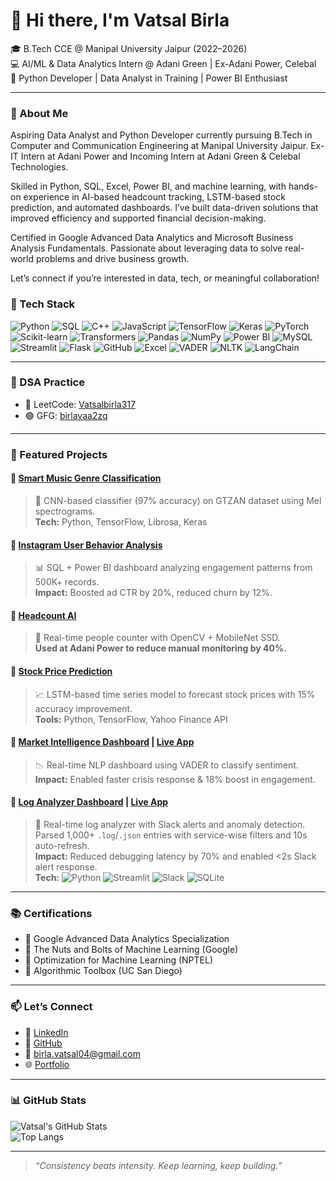 # 👋 Hi there, I'm Vatsal Birla

🎓 B.Tech CCE @ Manipal University Jaipur (2022–2026)  
💻 AI/ML & Data Analytics Intern @ Adani Green | Ex-Adani Power, Celebal  
🚀 Python Developer | Data Analyst in Training | Power BI Enthusiast

---

### 🧠 About Me
Aspiring Data Analyst and Python Developer currently pursuing B.Tech in Computer and Communication Engineering at Manipal University Jaipur. Ex-IT Intern at Adani Power and Incoming Intern at Adani Green & Celebal Technologies.

Skilled in Python, SQL, Excel, Power BI, and machine learning, with hands-on experience in AI-based headcount tracking, LSTM-based stock prediction, and automated dashboards. I’ve built data-driven solutions that improved efficiency and supported financial decision-making.

Certified in Google Advanced Data Analytics and Microsoft Business Analysis Fundamentals. Passionate about leveraging data to solve real-world problems and drive business growth.

Let’s connect if you’re interested in data, tech, or meaningful collaboration!

### 🔨 Tech Stack

![Python](https://img.shields.io/badge/Python-3670A0?style=for-the-badge&logo=python&logoColor=ffdd54)
![SQL](https://img.shields.io/badge/SQL-4479A1?style=for-the-badge&logo=postgresql&logoColor=white)
![C++](https://img.shields.io/badge/C++-00599C?style=for-the-badge&logo=c%2B%2B&logoColor=white)
![JavaScript](https://img.shields.io/badge/JavaScript-F7DF1E?style=for-the-badge&logo=javascript&logoColor=black)
![TensorFlow](https://img.shields.io/badge/TensorFlow-FF6F00?style=for-the-badge&logo=TensorFlow&logoColor=white)
![Keras](https://img.shields.io/badge/Keras-D00000?style=for-the-badge&logo=keras&logoColor=white)
![PyTorch](https://img.shields.io/badge/PyTorch-EE4C2C?style=for-the-badge&logo=PyTorch&logoColor=white)
![Scikit-learn](https://img.shields.io/badge/Scikit--learn-F7931E?style=for-the-badge&logo=scikit-learn&logoColor=white)
![Transformers](https://img.shields.io/badge/HuggingFace_Transformers-FFD21F?style=for-the-badge&logo=huggingface&logoColor=black)
![Pandas](https://img.shields.io/badge/Pandas-150458?style=for-the-badge&logo=pandas&logoColor=white)
![NumPy](https://img.shields.io/badge/NumPy-013243?style=for-the-badge&logo=numpy&logoColor=white)
![Power BI](https://img.shields.io/badge/Power%20BI-F2C811?style=for-the-badge&logo=powerbi&logoColor=black)
![MySQL](https://img.shields.io/badge/MySQL-4479A1?style=for-the-badge&logo=mysql&logoColor=white)
![Streamlit](https://img.shields.io/badge/Streamlit-FF4B4B?style=for-the-badge&logo=streamlit&logoColor=white)
![Flask](https://img.shields.io/badge/Flask-000000?style=for-the-badge&logo=flask&logoColor=white)
![GitHub](https://img.shields.io/badge/GitHub-181717?style=for-the-badge&logo=github&logoColor=white)
![Excel](https://img.shields.io/badge/Microsoft_Excel-217346?style=for-the-badge&logo=microsoft-excel&logoColor=white)
![VADER](https://img.shields.io/badge/VADER-Informal?style=for-the-badge&logo=data&logoColor=white)
![NLTK](https://img.shields.io/badge/NLTK-Informal?style=for-the-badge&logo=data&logoColor=white)
![LangChain](https://img.shields.io/badge/LangChain-Informal?style=for-the-badge&logo=chainlink&logoColor=white)

---

### 🧠 DSA Practice
- 🔗 LeetCode: [Vatsalbirla317](https://leetcode.com/Vatsalbirla317/)
- 🟢 GFG: [birlavaa2zq](https://auth.geeksforgeeks.org/user/birlavaa2zq/practice)

---

### 📌 Featured Projects

#### 🔹 [Smart Music Genre Classification](https://github.com/Vatsalbirla317/Music-Genre-Classification)
> 🎵 CNN-based classifier (97% accuracy) on GTZAN dataset using Mel spectrograms.  
> **Tech:** Python, TensorFlow, Librosa, Keras

#### 🔹 [Instagram User Behavior Analysis](https://github.com/Vatsalbirla317/Instagram-User-Analysis)
> 📊 SQL + Power BI dashboard analyzing engagement patterns from 500K+ records.  
> **Impact:** Boosted ad CTR by 20%, reduced churn by 12%.

#### 🔹 [Headcount AI](https://github.com/Vatsalbirla317/Headcount-AI)
> 🚶 Real-time people counter with OpenCV + MobileNet SSD.  
> **Used at Adani Power to reduce manual monitoring by 40%.**

#### 🔹 [Stock Price Prediction](https://github.com/Vatsalbirla317/Stock-Price-Prediction)
> 📈 LSTM-based time series model to forecast stock prices with 15% accuracy improvement.  
> **Tools:** Python, TensorFlow, Yahoo Finance API

#### 🔹 [Market Intelligence Dashboard](https://github.com/Vatsalbirla317/Market-Intelligence-Dashboard) | [Live App](https://market-intelligence-dashboard.streamlit.app/)
> 📉 Real-time NLP dashboard using VADER to classify sentiment.  
> **Impact:** Enabled faster crisis response & 18% boost in engagement.

#### 🔹 [Log Analyzer Dashboard](https://github.com/Vatsalbirla317/log-analyzer) | [Live App](https://log-analyzer-dwye9xy4pwgfhlqrzgsxvh.streamlit.app/)
> 🧾 Real-time log analyzer with Slack alerts and anomaly detection.  
> Parsed 1,000+ `.log`/`.json` entries with service-wise filters and 10s auto-refresh.  
> **Impact:** Reduced debugging latency by 70% and enabled <2s Slack alert response.  
> **Tech:** ![Python](https://img.shields.io/badge/Python-3670A0?style=flat&logo=python&logoColor=ffdd54) ![Streamlit](https://img.shields.io/badge/Streamlit-FF4B4B?style=flat&logo=streamlit&logoColor=white) ![Slack](https://img.shields.io/badge/Slack-4A154B?style=flat&logo=slack&logoColor=white) ![SQLite](https://img.shields.io/badge/SQLite-003B57?style=flat&logo=sqlite&logoColor=white)

---

### 📚 Certifications

- 🧠 Google Advanced Data Analytics Specialization  
- 📘 The Nuts and Bolts of Machine Learning (Google)  
- 🎯 Optimization for Machine Learning (NPTEL)  
- 🧮 Algorithmic Toolbox (UC San Diego)

---

### 📫 Let’s Connect

- 🔗 [LinkedIn](https://www.linkedin.com/in/vatsal-birla-278840243/)  
- 🐙 [GitHub](https://github.com/Vatsalbirla317)  
- 📧 birla.vatsal04@gmail.com  
- 🌐 [Portfolio](https://lovable.dev/projects/53ad20e2-cbd0-425c-a70c-19da88097ed1)

---
### 📊 GitHub Stats

![Vatsal's GitHub Stats](https://github-readme-stats.vercel.app/api?username=Vatsalbirla317&show_icons=true&theme=tokyonight)  
![Top Langs](https://github-readme-stats.vercel.app/api/top-langs/?username=Vatsalbirla317&layout=compact&theme=tokyonight)

---

> *“Consistency beats intensity. Keep learning, keep building.”*
